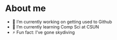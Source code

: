 # About me
- 🔭 I’m currently working on getting used to Github
- 🌱 I’m currently learning Comp Sci at CSUN
- ⚡ Fun fact: I've gone skydiving

